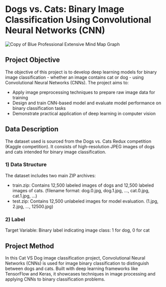 # Dogs vs. Cats: Binary Image Classification Using Convolutional Neural Networks (CNN)
![Copy of Blue Professional Extensive Mind Map Graph](https://github.com/user-attachments/assets/ef9e4830-dd30-49da-8f1c-3619b75ece17)

## Project Objective
The objective of this project is to develop deep learning models for binary image classification - whether an image contains cat or dog - using Convolutional Neural Networks (CNNs). The project aims to:
* Apply image preprocessing techniques to prepare raw image data for training
* Design and train CNN-based model and evaluate model performance on binary classification tasks
* Demonstrate practical application of deep learning in computer vision

## Data Description
The dataset used is sourced from the Dogs vs. Cats Redux competition (Kaggle competition). It consists of high-resolution JPEG images of dogs and cats intended for binary image classification.
  
  ### 1) Data Structure
  The dataset includes two main ZIP archives:
  * train.zip: Contains 12,500 labeled images of dogs and 12,500 labeled images of cats. (filename format: dog.0.jpg, dog.1.jpg, ..., cat.0.jpg, cat.1.jpg, ...)
  * test.zip: Contains 12,500 unlabeled images for model evaluation. (1.jpg, 2.jpg, ..., 12500.jpg)

  ### 2) Label
  Target Variable: Binary label indicating image class: 1 for dog, 0 for cat

## Project Method
In this Cat VS Dog image classification project, Convolutional Neural Networks (CNNs) is used for image binary classification to distinguish between dogs and cats. Built with deep learning frameworks like TensorFlow and Keras, it showcases techniques in image processing and applying CNNs to binary classification problems.
